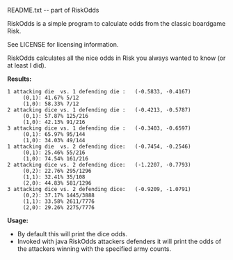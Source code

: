 README.txt -- part of RiskOdds

RiskOdds is a simple program to calculate odds from the classic boardgame Risk.

See LICENSE for licensing information.

RiskOdds calculates all the nice odds in Risk you always wanted to know (or at
least I did).

**Results:**
```
1 attacking die  vs. 1 defending die :   (-0.5833, -0.4167) 
     (0,1): 41.67% 5/12     
     (1,0): 58.33% 7/12     
2 attacking dice vs. 1 defending die :   (-0.4213, -0.5787)
     (0,1): 57.87% 125/216
     (1,0): 42.13% 91/216
3 attacking dice vs. 1 defending die :   (-0.3403, -0.6597)
     (0,1): 65.97% 95/144
     (1,0): 34.03% 49/144
1 attacking die  vs. 2 defending dice:   (-0.7454, -0.2546)
     (0,1): 25.46% 55/216
     (1,0): 74.54% 161/216
2 attacking dice vs. 2 defending dice:   (-1.2207, -0.7793)
     (0,2): 22.76% 295/1296
     (1,1): 32.41% 35/108
     (2,0): 44.83% 581/1296
3 attacking dice vs. 2 defending dice:   (-0.9209, -1.0791)
     (0,2): 37.17% 1445/3888
     (1,1): 33.58% 2611/7776
     (2,0): 29.26% 2275/7776
```

**Usage:**
- By default this will print the dice odds.
- Invoked with java RiskOdds attackers defenders it will print the odds of
  the attackers winning with the specified army counts.
